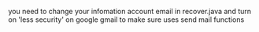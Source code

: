 you need to change your infomation account email in recover.java and turn on 'less security' on google gmail to make sure uses send mail functions

